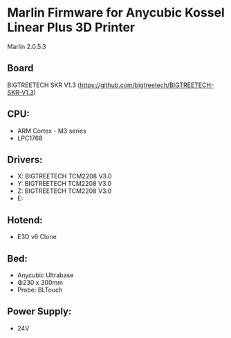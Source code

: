 # Marlin Firmware for Anycubic Kossel Linear Plus 3D Printer
Marlin 2.0.5.3

## Board
BIGTREETECH SKR V1.3 (https://github.com/bigtreetech/BIGTREETECH-SKR-V1.3)

## CPU:
 - ARM Cortex - M3 series
 - LPC1768

## Drivers:
 - X: BIGTREETECH TCM2208 V3.0
 - Y: BIGTREETECH TCM2208 V3.0
 - Z: BIGTREETECH TCM2208 V3.0
 - E:
 
## Hotend:
 - E3D v6 Clone
 
## Bed:
 - Anycubic Ultrabase 
 - Φ230 x 300mm
 - Probe: BLTouch
 
## Power Supply:
- 24V
